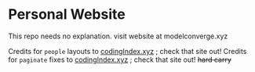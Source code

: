 # Personal Website

This repo needs no explanation. visit website at modelconverge.xyz

Credits for `people` layouts to  [codingIndex.xyz](https://codingindex.xyz/) ; check that site out!
Credits for `paginate` fixes to [codingIndex.xyz](https://codingindex.xyz/) ; check that site out! <s>hard carry</s>